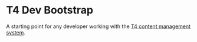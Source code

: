 T4 Dev Bootstrap
===================
A starting point for any developer working with the [T4 content management system](http://www.terminalfour.com/).